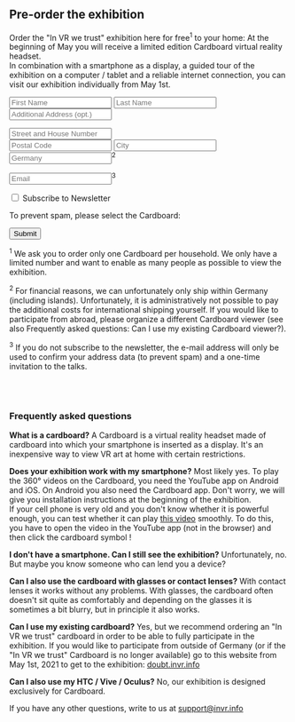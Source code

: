 ## Pre-order the exhibition

Order the "In VR we trust" exhibition here for free<sup>1</sup> to your home: At the beginning of May you will receive a limited edition Cardboard virtual reality headset.  
In combination with a smartphone as a display, a guided tour of the exhibition on a computer / tablet and a reliable internet connection, you can visit our exhibition individually from May 1st.

 <form action="https://data.invr.info/users" method="PUT" name="order" id="order">
    <p>
      <input type="text" name="firstname" id="firstname" placeholder="First Name" required>
      <input type="text" name="lastname" id="lastname" placeholder="Last Name" required><br>
      <input type="text" name="additionalAddress" id="additionalAddress" placeholder="Additional Address (opt.)">
    </p>
    <p>
      <input type="text" name="streetAndHouseNumber" id="streetAndHouseNumber" placeholder="Street and House Number" required><br>
      <input type="text" name="postalCode" id="postalCode" placeholder="Postal Code" pattern="[0-9]{5}" required>
      <input type="text" name="city" id="city" placeholder="City" required><br>
      <input type="text" name="country" id="country" placeholder="Germany" readonly><sup>2</sup>
    </p>
    <p>
      <input type="text" name="email" id="email" placeholder="Email" required><sup>3</sup>
    </p>
    <p>
      <input type="checkbox" name="newsletter" id="newsletter">
      <label for="newsletter">Subscribe to Newsletter</label>
    </p>
    <div id="ham">
    	<p>To prevent spam, please select the Cardboard:</p>
    </div>
   <div><input type="submit"><span id="orderResponse"></span></div>
</form>	

<sup>1</sup> We ask you to order only one Cardboard per household. We only have a limited number and want to enable as many people as possible to view the exhibition.

<sup>2</sup> For financial reasons, we can unfortunately only ship within Germany (including islands). Unfortunately, it is administratively not possible to pay the additional costs for international shipping yourself. If you would like to participate from abroad, please organize a different Cardboard viewer (see also Frequently asked questions: Can I use my existing Cardboard viewer?).

<sup>3</sup> If you do not subscribe to the newsletter, the e-mail address will only be used to confirm your address data (to prevent spam) and a one-time invitation to the talks.

<br><br>

### Frequently asked questions

**What is a cardboard?**
A Cardboard is a virtual reality headset made of cardboard into which your smartphone is inserted as a display. It's an inexpensive way to view VR art at home with certain restrictions.

**Does your exhibition work with my smartphone?**
Most likely yes. To play the 360° videos on the Cardboard, you need the YouTube app on Android and iOS. On Android you also need the Cardboard app. Don't worry, we will give you installation instructions at the beginning of the exhibition.  
If your cell phone is very old and you don't know whether it is powerful enough, you can test whether it can play [this video](https://youtu.be/XPhmpfiWEEw) smoothly. To do this, you have to open the video in the YouTube app (not in the browser) and then click the cardboard symbol <object data="./graphics/google-cardboard.svg" type="image/svg+xml" width="24" height="13">
</object>!

**I don't have a smartphone. Can I still see the exhibition?**
Unfortunately, no. But maybe you know someone who can lend you a device?

**Can I also use the cardboard with glasses or contact lenses?**
With contact lenses it works without any problems. With glasses, the cardboard often doesn't sit quite as comfortably and depending on the glasses it is sometimes a bit blurry, but in principle it also works.

**Can I use my existing cardboard?**
Yes, but we recommend ordering an "In VR we trust" cardboard in order to be able to fully participate in the exhibition.
If you would like to participate from outside of Germany (or if the "In VR we trust" Cardboard is no longer available) go to this website from May 1st, 2021 to get to the exhibition: [doubt.invr.info](https://doubt.invr.info)

**Can I also use my HTC / Vive / Oculus?**
No, our exhibition is designed exclusively for Cardboard.

If you have any other questions, write to us at [support@invr.info](mailto:support@invr.info)